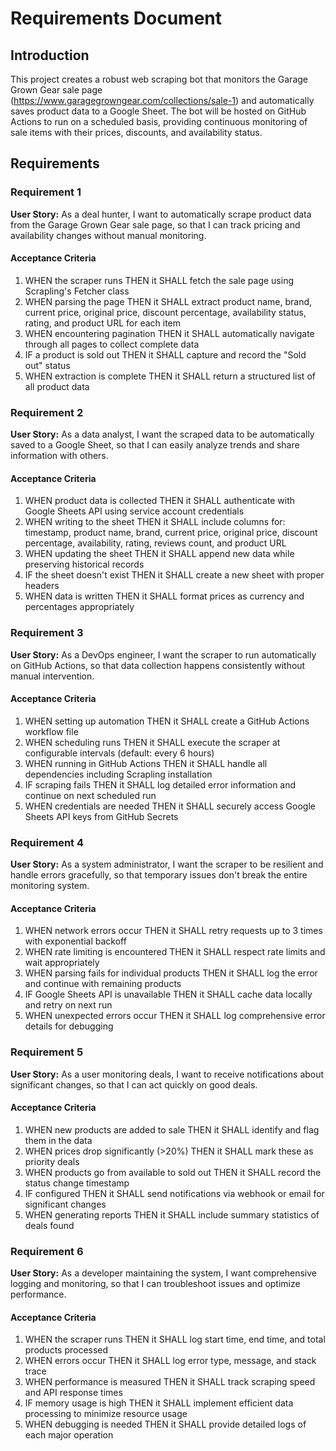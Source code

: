 # Requirements Document

## Introduction

This project creates a robust web scraping bot that monitors the Garage Grown Gear sale page (https://www.garagegrowngear.com/collections/sale-1) and automatically saves product data to a Google Sheet. The bot will be hosted on GitHub Actions to run on a scheduled basis, providing continuous monitoring of sale items with their prices, discounts, and availability status.

## Requirements

### Requirement 1

**User Story:** As a deal hunter, I want to automatically scrape product data from the Garage Grown Gear sale page, so that I can track pricing and availability changes without manual monitoring.

#### Acceptance Criteria

1. WHEN the scraper runs THEN it SHALL fetch the sale page using Scrapling's Fetcher class
2. WHEN parsing the page THEN it SHALL extract product name, brand, current price, original price, discount percentage, availability status, rating, and product URL for each item
3. WHEN encountering pagination THEN it SHALL automatically navigate through all pages to collect complete data
4. IF a product is sold out THEN it SHALL capture and record the "Sold out" status
5. WHEN extraction is complete THEN it SHALL return a structured list of all product data

### Requirement 2

**User Story:** As a data analyst, I want the scraped data to be automatically saved to a Google Sheet, so that I can easily analyze trends and share information with others.

#### Acceptance Criteria

1. WHEN product data is collected THEN it SHALL authenticate with Google Sheets API using service account credentials
2. WHEN writing to the sheet THEN it SHALL include columns for: timestamp, product name, brand, current price, original price, discount percentage, availability, rating, reviews count, and product URL
3. WHEN updating the sheet THEN it SHALL append new data while preserving historical records
4. IF the sheet doesn't exist THEN it SHALL create a new sheet with proper headers
5. WHEN data is written THEN it SHALL format prices as currency and percentages appropriately

### Requirement 3

**User Story:** As a DevOps engineer, I want the scraper to run automatically on GitHub Actions, so that data collection happens consistently without manual intervention.

#### Acceptance Criteria

1. WHEN setting up automation THEN it SHALL create a GitHub Actions workflow file
2. WHEN scheduling runs THEN it SHALL execute the scraper at configurable intervals (default: every 6 hours)
3. WHEN running in GitHub Actions THEN it SHALL handle all dependencies including Scrapling installation
4. IF scraping fails THEN it SHALL log detailed error information and continue on next scheduled run
5. WHEN credentials are needed THEN it SHALL securely access Google Sheets API keys from GitHub Secrets

### Requirement 4

**User Story:** As a system administrator, I want the scraper to be resilient and handle errors gracefully, so that temporary issues don't break the entire monitoring system.

#### Acceptance Criteria

1. WHEN network errors occur THEN it SHALL retry requests up to 3 times with exponential backoff
2. WHEN rate limiting is encountered THEN it SHALL respect rate limits and wait appropriately
3. WHEN parsing fails for individual products THEN it SHALL log the error and continue with remaining products
4. IF Google Sheets API is unavailable THEN it SHALL cache data locally and retry on next run
5. WHEN unexpected errors occur THEN it SHALL log comprehensive error details for debugging

### Requirement 5

**User Story:** As a user monitoring deals, I want to receive notifications about significant changes, so that I can act quickly on good deals.

#### Acceptance Criteria

1. WHEN new products are added to sale THEN it SHALL identify and flag them in the data
2. WHEN prices drop significantly (>20%) THEN it SHALL mark these as priority deals
3. WHEN products go from available to sold out THEN it SHALL record the status change timestamp
4. IF configured THEN it SHALL send notifications via webhook or email for significant changes
5. WHEN generating reports THEN it SHALL include summary statistics of deals found

### Requirement 6

**User Story:** As a developer maintaining the system, I want comprehensive logging and monitoring, so that I can troubleshoot issues and optimize performance.

#### Acceptance Criteria

1. WHEN the scraper runs THEN it SHALL log start time, end time, and total products processed
2. WHEN errors occur THEN it SHALL log error type, message, and stack trace
3. WHEN performance is measured THEN it SHALL track scraping speed and API response times
4. IF memory usage is high THEN it SHALL implement efficient data processing to minimize resource usage
5. WHEN debugging is needed THEN it SHALL provide detailed logs of each major operation